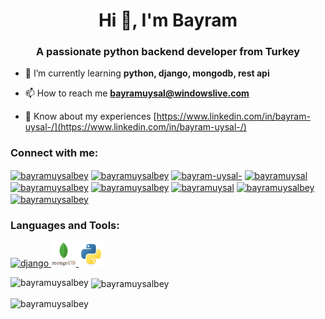 <h1 align="center">Hi 👋, I'm Bayram</h1>
<h3 align="center">A passionate python backend developer from Turkey</h3>

- 🌱 I’m currently learning **python, django, mongodb, rest api**

- 📫 How to reach me **bayramuysal@windowslive.com**

- 📄 Know about my experiences [https://www.linkedin.com/in/bayram-uysal-/](https://www.linkedin.com/in/bayram-uysal-/)

<h3 align="left">Connect with me:</h3>
<p align="left">
<a href="https://dev.to/bayramuysalbey" target="blank"><img align="center" src="https://raw.githubusercontent.com/rahuldkjain/github-profile-readme-generator/master/src/images/icons/Social/devto.svg" alt="bayramuysalbey" height="30" width="40" /></a>
<a href="https://twitter.com/bayramuysalbey" target="blank"><img align="center" src="https://raw.githubusercontent.com/rahuldkjain/github-profile-readme-generator/master/src/images/icons/Social/twitter.svg" alt="bayramuysalbey" height="30" width="40" /></a>
<a href="https://linkedin.com/in/bayram-uysal-" target="blank"><img align="center" src="https://raw.githubusercontent.com/rahuldkjain/github-profile-readme-generator/master/src/images/icons/Social/linked-in-alt.svg" alt="bayram-uysal-" height="30" width="40" /></a>
<a href="https://stackoverflow.com/users/bayramuysal" target="blank"><img align="center" src="https://raw.githubusercontent.com/rahuldkjain/github-profile-readme-generator/master/src/images/icons/Social/stack-overflow.svg" alt="bayramuysal" height="30" width="40" /></a>
<a href="https://kaggle.com/bayramuysalbey" target="blank"><img align="center" src="https://raw.githubusercontent.com/rahuldkjain/github-profile-readme-generator/master/src/images/icons/Social/kaggle.svg" alt="bayramuysalbey" height="30" width="40" /></a>
<a href="https://instagram.com/bayramuysalbey" target="blank"><img align="center" src="https://raw.githubusercontent.com/rahuldkjain/github-profile-readme-generator/master/src/images/icons/Social/instagram.svg" alt="bayramuysalbey" height="30" width="40" /></a>
<a href="https://www.hackerrank.com/bayramuysal" target="blank"><img align="center" src="https://raw.githubusercontent.com/rahuldkjain/github-profile-readme-generator/master/src/images/icons/Social/hackerrank.svg" alt="bayramuysal" height="30" width="40" /></a>
<a href="https://www.leetcode.com/bayramuysalbey" target="blank"><img align="center" src="https://raw.githubusercontent.com/rahuldkjain/github-profile-readme-generator/master/src/images/icons/Social/leet-code.svg" alt="bayramuysalbey" height="30" width="40" /></a>
<a href="https://discord.gg/bayramuysalbey" target="blank"><img align="center" src="https://raw.githubusercontent.com/rahuldkjain/github-profile-readme-generator/master/src/images/icons/Social/discord.svg" alt="bayramuysalbey" height="30" width="40" /></a>
</p>

<h3 align="left">Languages and Tools:</h3>
<p align="left"> <a href="https://www.djangoproject.com/" target="_blank" rel="noreferrer"> <img src="https://cdn.worldvectorlogo.com/logos/django.svg" alt="django" width="40" height="40"/> </a> <a href="https://www.mongodb.com/" target="_blank" rel="noreferrer"> <img src="https://raw.githubusercontent.com/devicons/devicon/master/icons/mongodb/mongodb-original-wordmark.svg" alt="mongodb" width="40" height="40"/> </a> <a href="https://www.python.org" target="_blank" rel="noreferrer"> <img src="https://raw.githubusercontent.com/devicons/devicon/master/icons/python/python-original.svg" alt="python" width="40" height="40"/> </a> </p>

<p><img align="left" src="https://github-readme-stats.vercel.app/api/top-langs?username=bayramuysalbey&show_icons=true&locale=en&layout=compact" alt="bayramuysalbey" /></p>

<p>&nbsp;<img align="center" src="https://github-readme-stats.vercel.app/api?username=bayramuysalbey&show_icons=true&locale=en" alt="bayramuysalbey" /></p>

<p><img align="center" src="https://github-readme-streak-stats.herokuapp.com/?user=bayramuysalbey&" alt="bayramuysalbey" /></p>
